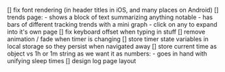 [] fix font rendering (in header titles in iOS, and many places on Android)
[] trends page:
    - shows a block of text summarizing anything notable
    - has bars of different tracking trends with a mini graph
    - click on any to expand into it's own page
[] fix keyboard offset when typing in stuff
[] remove animation / fade when timer is changing
[] store timer state variables in local storage so they persist when navigated away
[] store current time as object vs 1h or 1m string as we want it as numbers:
    - goes in hand with unifying sleep times
[] design log page layout
